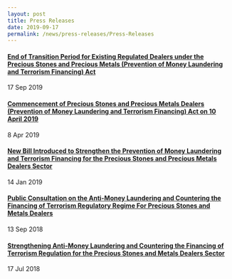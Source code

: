```yaml
---
layout: post
title: Press Releases
date: 2019-09-17
permalink: /news/press-releases/Press-Releases
---
```


#### [End of Transition Period for Existing Regulated Dealers under the Precious Stones and Precious Metals (Prevention of Money Laundering and Terrorism Financing) Act](https://www.mlaw.gov.sg/news/press-releases/press-releases-end-of-transition-period-for-existing-regulated-dealers-under-the-precious-stones-and-precious-metals-prevention-of-money-laundering-and-terrorism-financing-act)
17 Sep 2019

#### [Commencement of Precious Stones and Precious Metals Dealers (Prevention of Money Laundering and Terrorism Financing) Act on 10 April 2019](https://www.mlaw.gov.sg/news/press-releases/commencement-of-pspmd-act1)
8 Apr 2019

#### [New Bill Introduced to Strengthen the Prevention of Money Laundering and Terrorism Financing for the Precious Stones and Precious Metals Dealers Sector](https://www.mlaw.gov.sg/news/press-releases/new-bill-to-strengthen-prevention-of-money-laundering-terrorism-financing-psmd-sector)
14 Jan 2019

#### [Public Consultation on the Anti-Money Laundering and Countering the Financing of Terrorism Regulatory Regime For Precious Stones and Metals Dealers](https://www.mlaw.gov.sg/news/press-releases/public-consultation-on-aml-cft-regulatory-regime)
13 Sep 2018

#### [Strengthening Anti-Money Laundering and Countering the Financing of Terrorism Regulation for the Precious Stones and Metals Dealers Sector](https://www.mlaw.gov.sg/news/press-releases/strengthening-aml-cft-regulation-for-psmd-sector)
17 Jul 2018
